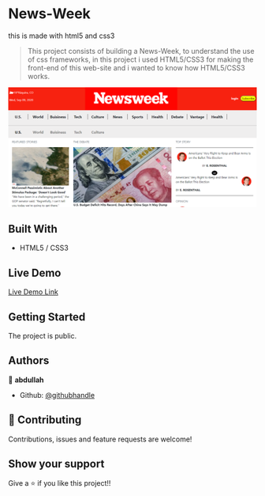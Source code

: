 # News-Week
this is made with html5 and css3
> This project consists of building a News-Week, to understand the use of css frameworks, in this project i used HTML5/CSS3 for making the front-end of this web-site and i wanted to know how HTML5/CSS3 works.

![Alt text](https://github.com/abdullah-FullStackDev/News-Week/blob/main/ss%20of%20news%20week.png)

## Built With

- HTML5 / CSS3

## Live Demo

[Live Demo Link]()

## Getting Started

The project is public.

## Authors

👤 **abdullah**

- Github: [@githubhandle](https://github.com/abdullah-FullStackDev)


## 🤝 Contributing

Contributions, issues and feature requests are welcome!

## Show your support

Give a ⭐️ if you like this project!!


